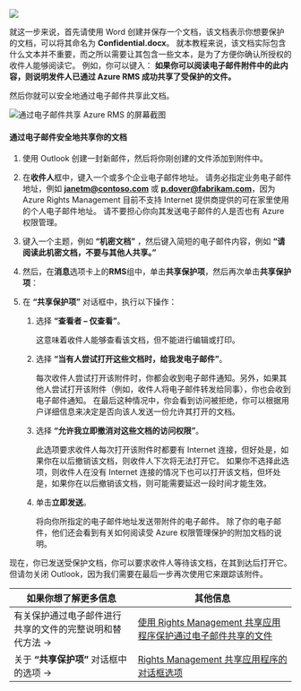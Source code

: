 ![](../media/AzRMS_QuickStartSteps3.PNG)

就这一步来说，首先请使用 Word 创建并保存一个文档，该文档表示你想要保护的文档，可以将其命名为 **Confidential.docx**。 就本教程来说，该文档实际包含什么文本并不重要，而之所以需要让其包含一些文本，是为了方便你确认所授权的收件人能够阅读它。 例如，你可以键入： **如果你可以阅读电子邮件附件中的此内容，则说明发件人已通过 Azure RMS 成功共享了受保护的文件。**

然后你就可以安全地通过电子邮件共享此文档。

![通过电子邮件共享 Azure RMS 的屏幕截图](../media/AzRMS_Tutorial_3_Screenshots.png)

#### <a name="to-safely-share-your-document-by-email"></a>通过电子邮件安全地共享你的文档

1.  使用 Outlook 创建一封新邮件，然后将你刚创建的文件添加到附件中。

2.  在**收件人**框中，键入一个或多个企业电子邮件地址。 请务必指定业务电子邮件地址，例如 **janetm@contoso.com** 或 **p.dover@fabrikam.com**，因为 Azure Rights Management 目前不支持 Internet 提供商提供的可在家里使用的个人电子邮件地址。 请不要担心你向其发送电子邮件的人是否也有 Azure 权限管理。

3.  键入一个主题，例如  **“机密文档”** ，然后键入简短的电子邮件内容，例如 **“请阅读此机密文档，不要与其他人共享。”**

4.  然后，在**消息**选项卡上的**RMS**组中，单击**共享保护项**，然后再次单击**共享保护项**：

5.  在 **“共享保护项”** 对话框中，执行以下操作：

    1.  选择 **“查看者 – 仅查看”**。

        这意味着收件人能够查看该文档，但不能进行编辑或打印。

    2.  选择 **“当有人尝试打开这些文档时，给我发电子邮件”**。

        每次收件人尝试打开该附件时，你都会收到电子邮件通知。另外，如果其他人尝试打开该附件（例如，收件人将电子邮件转发给同事），你也会收到电子邮件通知。 在最后这种情况中，你会看到访问被拒绝，你可以根据用户详细信息来决定是否向该人发送一份允许其打开的文档。

    3.  选择 **“允许我立即撤消对这些文档的访问权限”**。

        此选项要求收件人每次打开该附件时都要有 Internet 连接，但好处是，如果你在以后撤销该文档，则收件人下次将无法打开它。 如果你不选择此选项，则收件人在没有 Internet 连接的情况下也可以打开该文档，但坏处是，如果你在以后撤销该文档，则可能需要延迟一段时间才能生效。

    4.  单击**立即发送**。

        将向你所指定的电子邮件地址发送带附件的电子邮件。 除了你的电子邮件，他们还会看到有关如何阅读受 Azure 权限管理保护的附加文档的说明。

现在，你已发送受保护文档，你可以要求收件人等待该文档，在其到达后打开它。 但请勿关闭 Outlook，因为我们需要在最后一步再次使用它来跟踪该附件。

|如果你想了解更多信息|其他信息|
|--------------------------------|--------------------------|
|有关保护通过电子邮件进行共享的文件的完整说明和替代方法   →|[使用 Rights Management 共享应用程序保护通过电子邮件共享的文件](../rms-client/sharing-app-protect-by-email.md)|
|关于 **“共享保护项”** 对话框中的选项   →|[Rights Management 共享应用程序的对话框选项](../rms-client/sharing-app-dialog-box.md)|
